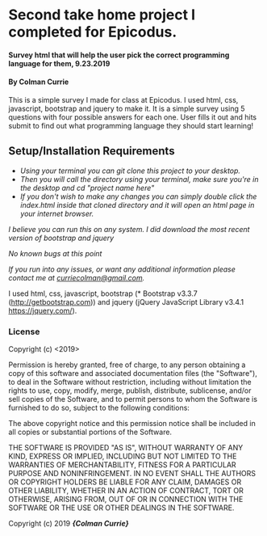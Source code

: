 # Second take home project I completed for Epicodus.

#### Survey html that will help the user pick the correct programming language for them, 9.23.2019

#### By Colman Currie



This is a simple survey I made for class at Epicodus. I used html, css, javascript, bootstrap and jquery to make it. It is a simple survey using 5 questions with four possible answers for each one. User fills it out and hits submit to find out what programming language they should start learning!

## Setup/Installation Requirements

* _Using your terminal you can git clone this project to your desktop._
* _Then you will call the directory using your terminal, make sure you're in the desktop and cd "project name here"_
* _If you don't wish to make any changes you can simply double click the index.html inside that cloned directory and it will open an html page in your internet browser._


_I believe you can run this on any system. I did download the most recent version of bootstrap and jquery_



_No known bugs at this point_



_If you run into any issues, or want any additional information please contact me at curriecolman@gmail.com._



I used html, css, javascript, bootstrap (* Bootstrap v3.3.7 (http://getbootstrap.com)) and jquery (jQuery JavaScript Library v3.4.1 https://jquery.com/).

### License

Copyright (c) <2019> <Colman Currie>

Permission is hereby granted, free of charge, to any person obtaining a copy
of this software and associated documentation files (the "Software"), to deal
in the Software without restriction, including without limitation the rights
to use, copy, modify, merge, publish, distribute, sublicense, and/or sell
copies of the Software, and to permit persons to whom the Software is
furnished to do so, subject to the following conditions:

The above copyright notice and this permission notice shall be included in all
copies or substantial portions of the Software.

THE SOFTWARE IS PROVIDED "AS IS", WITHOUT WARRANTY OF ANY KIND, EXPRESS OR
IMPLIED, INCLUDING BUT NOT LIMITED TO THE WARRANTIES OF MERCHANTABILITY,
FITNESS FOR A PARTICULAR PURPOSE AND NONINFRINGEMENT. IN NO EVENT SHALL THE
AUTHORS OR COPYRIGHT HOLDERS BE LIABLE FOR ANY CLAIM, DAMAGES OR OTHER
LIABILITY, WHETHER IN AN ACTION OF CONTRACT, TORT OR OTHERWISE, ARISING FROM,
OUT OF OR IN CONNECTION WITH THE SOFTWARE OR THE USE OR OTHER DEALINGS IN THE
SOFTWARE.

Copyright (c) 2019 **_{Colman Currie}_**
